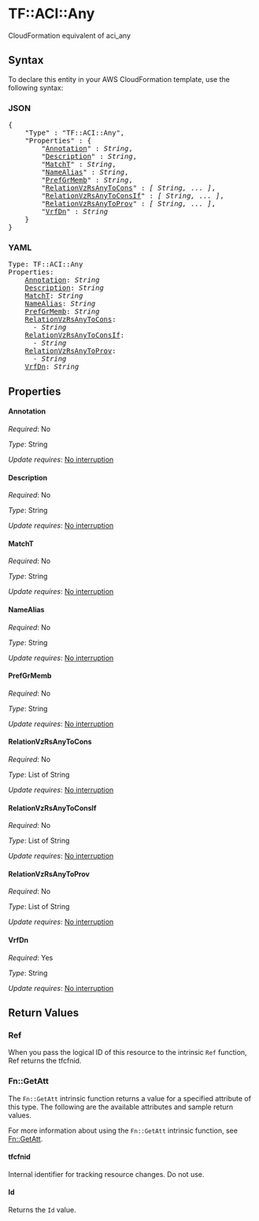# TF::ACI::Any

CloudFormation equivalent of aci_any

## Syntax

To declare this entity in your AWS CloudFormation template, use the following syntax:

### JSON

<pre>
{
    "Type" : "TF::ACI::Any",
    "Properties" : {
        "<a href="#annotation" title="Annotation">Annotation</a>" : <i>String</i>,
        "<a href="#description" title="Description">Description</a>" : <i>String</i>,
        "<a href="#matcht" title="MatchT">MatchT</a>" : <i>String</i>,
        "<a href="#namealias" title="NameAlias">NameAlias</a>" : <i>String</i>,
        "<a href="#prefgrmemb" title="PrefGrMemb">PrefGrMemb</a>" : <i>String</i>,
        "<a href="#relationvzrsanytocons" title="RelationVzRsAnyToCons">RelationVzRsAnyToCons</a>" : <i>[ String, ... ]</i>,
        "<a href="#relationvzrsanytoconsif" title="RelationVzRsAnyToConsIf">RelationVzRsAnyToConsIf</a>" : <i>[ String, ... ]</i>,
        "<a href="#relationvzrsanytoprov" title="RelationVzRsAnyToProv">RelationVzRsAnyToProv</a>" : <i>[ String, ... ]</i>,
        "<a href="#vrfdn" title="VrfDn">VrfDn</a>" : <i>String</i>
    }
}
</pre>

### YAML

<pre>
Type: TF::ACI::Any
Properties:
    <a href="#annotation" title="Annotation">Annotation</a>: <i>String</i>
    <a href="#description" title="Description">Description</a>: <i>String</i>
    <a href="#matcht" title="MatchT">MatchT</a>: <i>String</i>
    <a href="#namealias" title="NameAlias">NameAlias</a>: <i>String</i>
    <a href="#prefgrmemb" title="PrefGrMemb">PrefGrMemb</a>: <i>String</i>
    <a href="#relationvzrsanytocons" title="RelationVzRsAnyToCons">RelationVzRsAnyToCons</a>: <i>
      - String</i>
    <a href="#relationvzrsanytoconsif" title="RelationVzRsAnyToConsIf">RelationVzRsAnyToConsIf</a>: <i>
      - String</i>
    <a href="#relationvzrsanytoprov" title="RelationVzRsAnyToProv">RelationVzRsAnyToProv</a>: <i>
      - String</i>
    <a href="#vrfdn" title="VrfDn">VrfDn</a>: <i>String</i>
</pre>

## Properties

#### Annotation

_Required_: No

_Type_: String

_Update requires_: [No interruption](https://docs.aws.amazon.com/AWSCloudFormation/latest/UserGuide/using-cfn-updating-stacks-update-behaviors.html#update-no-interrupt)

#### Description

_Required_: No

_Type_: String

_Update requires_: [No interruption](https://docs.aws.amazon.com/AWSCloudFormation/latest/UserGuide/using-cfn-updating-stacks-update-behaviors.html#update-no-interrupt)

#### MatchT

_Required_: No

_Type_: String

_Update requires_: [No interruption](https://docs.aws.amazon.com/AWSCloudFormation/latest/UserGuide/using-cfn-updating-stacks-update-behaviors.html#update-no-interrupt)

#### NameAlias

_Required_: No

_Type_: String

_Update requires_: [No interruption](https://docs.aws.amazon.com/AWSCloudFormation/latest/UserGuide/using-cfn-updating-stacks-update-behaviors.html#update-no-interrupt)

#### PrefGrMemb

_Required_: No

_Type_: String

_Update requires_: [No interruption](https://docs.aws.amazon.com/AWSCloudFormation/latest/UserGuide/using-cfn-updating-stacks-update-behaviors.html#update-no-interrupt)

#### RelationVzRsAnyToCons

_Required_: No

_Type_: List of String

_Update requires_: [No interruption](https://docs.aws.amazon.com/AWSCloudFormation/latest/UserGuide/using-cfn-updating-stacks-update-behaviors.html#update-no-interrupt)

#### RelationVzRsAnyToConsIf

_Required_: No

_Type_: List of String

_Update requires_: [No interruption](https://docs.aws.amazon.com/AWSCloudFormation/latest/UserGuide/using-cfn-updating-stacks-update-behaviors.html#update-no-interrupt)

#### RelationVzRsAnyToProv

_Required_: No

_Type_: List of String

_Update requires_: [No interruption](https://docs.aws.amazon.com/AWSCloudFormation/latest/UserGuide/using-cfn-updating-stacks-update-behaviors.html#update-no-interrupt)

#### VrfDn

_Required_: Yes

_Type_: String

_Update requires_: [No interruption](https://docs.aws.amazon.com/AWSCloudFormation/latest/UserGuide/using-cfn-updating-stacks-update-behaviors.html#update-no-interrupt)

## Return Values

### Ref

When you pass the logical ID of this resource to the intrinsic `Ref` function, Ref returns the tfcfnid.

### Fn::GetAtt

The `Fn::GetAtt` intrinsic function returns a value for a specified attribute of this type. The following are the available attributes and sample return values.

For more information about using the `Fn::GetAtt` intrinsic function, see [Fn::GetAtt](https://docs.aws.amazon.com/AWSCloudFormation/latest/UserGuide/intrinsic-function-reference-getatt.html).

#### tfcfnid

Internal identifier for tracking resource changes. Do not use.

#### Id

Returns the <code>Id</code> value.

